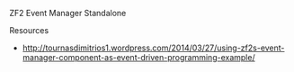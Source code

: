 ZF2 Event Manager Standalone

Resources

- http://tournasdimitrios1.wordpress.com/2014/03/27/using-zf2s-event-manager-component-as-event-driven-programming-example/